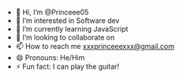 - 👋 Hi, I’m @Princeee05
- 👀 I’m interested in Software dev
- 🌱 I’m currently learning JavaScript
- 💞️ I’m looking to collaborate on 
- 📫 How to reach me xxxprinceeexxx@gmail.com
- 😄 Pronouns: He/Him
- ⚡ Fun fact: I can play the guitar!

<!---
Princeee05/Princeee05 is a ✨ special ✨ repository because its `README.md` (this file) appears on your GitHub profile.
You can click the Preview link to take a look at your changes.
--->
